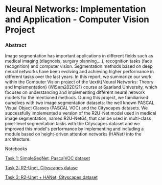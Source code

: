 # Neural Networks: Implementation and Application - Computer Vision Project 

### Abstract
Image segmentation has important applications in different fields such as medical imaging (diagnosis, surgery planning,...), recognition tasks (face recognition) and computer vision. Segmentation methods based on deep neural networks have been evolving and achieving higher performance in different tasks over the last years. In this report, we summarize our work within the Computer Vision project of the \textit{Neural Networks: Theory and Implementation} (WiSem2020/21) course at Saarland University, which focuses on understanding and implementing different neural network models for the mentioned methods. During this project, we familiarised ourselves with two image segmentation datasets: the well known PASCAL Visual Object Classes (PASCAL VOC) and the Cityscapes datasets. We successfully implemented a version of the R2U-Net model used in medical image segmentation, named R2U-Net64, that can be used in multi-class pixel-level segmentation tasks with the Cityscapes dataset and we improved this model's performance by implementing and including a module based on height-driven attention networks (HANet) into the architecture.

Notebooks

[Task 1: SimpleSegNet, PascalVOC dataset](https://github.com/tomasamado/cityscapes-image-segmentation/blob/main/Vision_task_1.ipynb)

[Task 2: R2-Unet, Cityscapes datase](https://github.com/tomasamado/cityscapes-image-segmentation/blob/main/Vision_task_2.ipynb)

[Task 3: R2-Unet + HANet, Cityscapes dataset](https://github.com/tomasamado/cityscapes-image-segmentation/blob/main/Vision_task_3.ipynb) 

